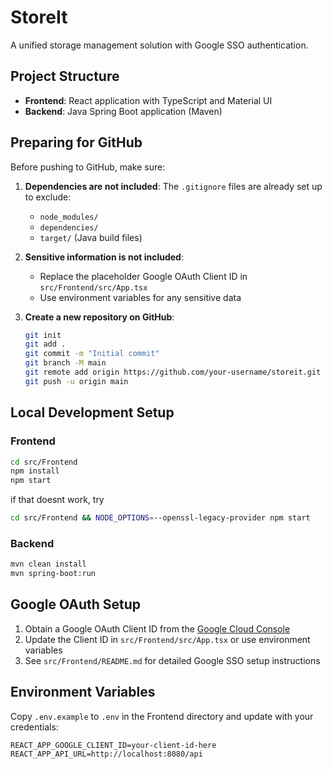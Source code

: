# StoreIt

A unified storage management solution with Google SSO authentication.

## Project Structure

- **Frontend**: React application with TypeScript and Material UI
- **Backend**: Java Spring Boot application (Maven)

## Preparing for GitHub

Before pushing to GitHub, make sure:

1. **Dependencies are not included**: The `.gitignore` files are already set up to exclude:
   - `node_modules/`
   - `dependencies/`
   - `target/` (Java build files)

2. **Sensitive information is not included**:
   - Replace the placeholder Google OAuth Client ID in `src/Frontend/src/App.tsx`
   - Use environment variables for any sensitive data

3. **Create a new repository on GitHub**:
   ```bash
   git init
   git add .
   git commit -m "Initial commit"
   git branch -M main
   git remote add origin https://github.com/your-username/storeit.git
   git push -u origin main
   ```

## Local Development Setup

### Frontend

```bash
cd src/Frontend
npm install
npm start
```
if that doesnt work, try
```bash
cd src/Frontend && NODE_OPTIONS=--openssl-legacy-provider npm start
```

### Backend

```bash
mvn clean install
mvn spring-boot:run
```

## Google OAuth Setup

1. Obtain a Google OAuth Client ID from the [Google Cloud Console](https://console.cloud.google.com/)
2. Update the Client ID in `src/Frontend/src/App.tsx` or use environment variables
3. See `src/Frontend/README.md` for detailed Google SSO setup instructions

## Environment Variables

Copy `.env.example` to `.env` in the Frontend directory and update with your credentials:

```
REACT_APP_GOOGLE_CLIENT_ID=your-client-id-here
REACT_APP_API_URL=http://localhost:8080/api
```
